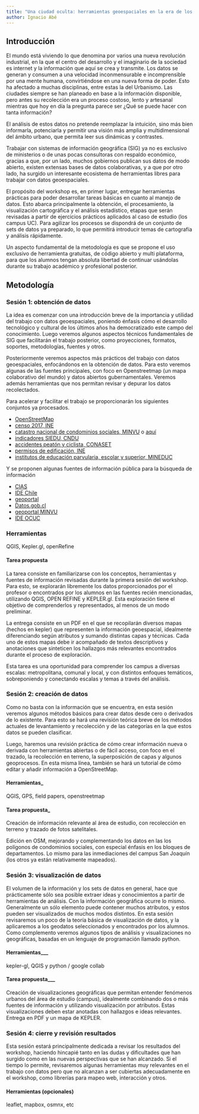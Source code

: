 ```yaml
---
title: "Una ciudad oculta: herramientas geoespaciales en la era de los datos"
author: Ignacio Abé
---
```


<!-- introducción más general sobre el valor de los datos GEO. -->

## Introducción

El mundo está viviendo lo que denomina por varios una nueva revolución industrial, en la que el centro del desarrollo y el imaginario de la sociedad es internet y la información que aquí se crea y transmite. Los datos se generan y consumen a una velocidad inconmensurable e incomprensible por una mente humana, convirtiéndose en una nueva forma de poder. Esto ha afectado a muchas disciplinas, entre estas la del Urbanismo. Las ciudades siempre se han planeado en base a la información disponible, pero antes su recolección era un proceso costoso, lento y artesanal mientras que hoy en día la pregunta parece ser ¿Qué se puede hacer con tanta información?

El análisis de estos datos no pretende reemplazar la intuición, sino más bien informarla, potenciarla y permitir una visión más amplia y multidimensional del ámbito urbano, que permita leer sus dinámicas y contrastes.

Trabajar con sistemas de información geográfica (SIG) ya no es exclusivo de ministerios o de unas pocas consultoras con respaldo económico, gracias a que, por un lado, muchos gobiernos publican sus datos de modo abierto, existen extensas bases de datos colaborativas, y a que por otro lado, ha surgido un interesante ecosistema de herramientas libres para trabajar con datos geoespaciales.

El propósito del workshop es, en primer lugar, entregar herramientas prácticas para poder desarrollar tareas básicas en cuanto al manejo de datos. Esto abarca principalmente la obtención, el procesamiento, la visualización cartográfica y el análisis estadístico, etapas que serán revisadas a partir de ejercicios prácticos aplicados al caso de estudio (los campus UC). Para agilizar los procesos se dispondrá de un conjunto de sets de datos ya preparado, lo que permitirá introducir temas de cartografía y análisis rápidamente.

Un aspecto fundamental de la metodología es que se propone el uso exclusivo de herramienta gratuitas, de código abierto y multi plataforma, para que los alumnos tengan absoluta libertad de continuar usándolas durante su trabajo académico y profesional posterior.

## Metodología

### Sesión 1: obtención de datos

La idea es comenzar con una introducción breve de la importancia y utilidad del trabajo con datos geoespaciales, poniendo énfasis cómo el desarrollo tecnológico y cultural de los últimos años ha democratizado este campo del conocimiento. Luego veremos algunos aspectos técnicos fundamentales de SIG que facilitarán el trabajo posterior, como proyecciones, formatos, soportes, metodologías, fuentes y otros.

Posteriormente veremos aspectos más prácticos del trabajo con datos geoespaciales, enfocándonos en la obtención de datos. Para esto veremos algunas de las fuentes principales, con foco en Openstreetmap (un mapa colaborativo del mundo) y datos abiertos gubernamentales. Veremos además herramientas que nos permitan revisar y depurar los datos recolectados.

Para acelerar y facilitar el trabajo se proporcionarán los siguientes conjuntos ya procesados.

- [OpenStreetMap](https://www.openstreetmap.org/#map=15/-33.4390/-70.6341)
- [censo 2017, INE](http://www.censo2017.cl/servicio-de-mapas/)
- [catastro nacional de condominios sociales, MINVU](http://minvuhistorico.minvu.cl/opensite_20160405114853.aspx) o [aquí](http://www.ide.cl/index.php/planificacion-y-catastro/item/1851-catastro-nacional-de-condominios-sociales)
- [indicadores SIEDU, CNDU](http://siedu.ine.cl/)
- [accidentes peatón y ciclista, CONASET](http://mapas-conaset.opendata.arcgis.com/)
- [permisos de edificación, INE](http://geoine-ine-chile.opendata.arcgis.com/search?q=permisos)
- [institutos de educación parvularia, escolar y superior, MINEDUC](http://www.geoportal.cl/geoportal/catalog/search/resource/resumen.page?uuid=%7BDF31295E-846D-49A0-A964-2A0641133194%7D)

Y se proponen algunas fuentes de información pública para la búsqueda de información

- [CIAS](https://drive.google.com/drive/folders/1_sMfB5Q0YtzBtf2akEehj9_7WlysHU3R?usp=sharing)
- [IDE Chile](http://www.ide.cl/index.php/informacion-territorial/descargar-informacion-territorial)
- [geoportal](http://www.geoportal.cl/geoportal/catalog/main/home.page)
- [Datos.gob.cl](http://datos.gob.cl/)
- [geoportal MINVU](http://ide.minvu.cl/geoportal/catalog/main/home.page)
- [IDE OCUC](https://ideocuc-ocuc.hub.arcgis.com/)

### Herramientas

QGIS, Kepler.gl, openRefine

#### Tarea propuesta

La tarea consiste en familiarizarse con los conceptos, herramientas y fuentes de información revisadas durante la primera sesión del workshop. Para esto, se explorarán libremente los datos proporcionados por el profesor o encontrados por los alumnos en las fuentes recién mencionadas, utilizando QGIS, OPEN REFINE y KEPLER.gl. Esta exploración tiene el objetivo de comprenderlos y representados, al menos de un modo preliminar.

La entrega consiste en un PDF en el que se recopilarán diversos mapas (hechos en kepler) que representen la información geoespacial, idealmente diferenciando según atributos y sumando distintas capas y técnicas. Cada uno de estos mapas debe ir acompañado de textos descriptivos y anotaciones que sinteticen los hallazgos más relevantes encontrados durante el proceso de exploración.

Esta tarea es una oportunidad para comprender los campus a diversas escalas: metropolitana, comunal y local, y con distintos enfoques temáticos, sobreponiendo y conectando escalas y temas a través del análisis.

### Sesión 2: creación de datos

<!-- Para la información geoespacial, las restricciones de acceso y uso, junto con la enorme inconsistencia en el modo de denominar y representar elementos es un dolor de cabeza a la hora de trabajar. Un proyecto que pretende resolver algunos de estos problemas y que ha revolucionado el ámbito geoespacial es Openstreetmap (u OSM), una base de datos geográficos del mundo entero. En esta sesión se mostrará cómo funciona OSM, cómo se puede descargar y añadir información y cómo puede utilizarse. -->

Como no basta con la información que se encuentra, en esta sesión veremos algunos métodos básicos para crear datos desde cero o derivados de lo existente. Para esto se hará una revisión teórica breve de los métodos actuales de levantamiento y recolección y de las categorías en la que estos datos se pueden clasificar.

Luego, haremos una revisión práctica de cómo crear información nueva o derivada con herramientas abiertas o de fácil acceso, con foco en el trazado, la recolección en terreno, la superposición de capas y algunos geoprocesos. En esta misma línea, también se hará un tutorial de cómo editar y añadir información a OpenStreetMap.

#### Herramientas_

QGIS, GPS, field papers, openstreetmap

#### Tarea propuesta_

Creación de información relevante al área de estudio, con recolección en terreno y trazado de fotos satelitales.

Edición en OSM, mejorando y complementando los datos en las los polígonos de condominios sociales, con especial énfasis en los bloques de departamentos. Lo mismo para las inmediaciones del campus San Joaquín (los otros ya están relativamente mapeados).

### Sesión 3: visualización de datos

El volumen de la información y los sets de datos en general, hace que prácticamente sólo sea posible extraer ideas y conocimientos a partir de herramientas de análisis. Con la información geográfica ocurre lo mismo. Generalmente un sólo elemento puede contener muchos atributos, y estos pueden ser visualizados de muchos modos distintos. En esta sesión revisaremos un poco de la teoría básica de visualización de datos, y la aplicaremos a los geodatos seleccionados y encontrados por los alumnos. Como complemento veremos algunos tipos de análisis y visualizaciones no geográficas, basadas en un lenguaje de programación llamado python.

#### Herramientas___

kepler-gl, QGIS y python / google collab

#### Tarea propuesta___

Creación de visualizaciones geográficas que permitan entender fenómenos urbanos del área de estudio (campus), idealmente combinando dos o más fuentes de información y utilizando visualización por atributos. Estas visualizaciones deben estar anotadas con hallazgos e ideas relevantes. Entrega en PDF y un mapa de KEPLER.

### Sesión 4: cierre y revisión resultados

Esta sesión estará principalmente dedicada a revisar los resultados del workshop, haciendo hincapié tanto en las dudas y dificultades que han surgido como en las nuevas perspectivas que se han alcanzado. Si el tiempo lo permite, revisaremos algunas herramientas muy relevantes en el trabajo con datos pero que no alcanzan a ser cubiertas adecuadamente en el workshop, como librerías para mapeo web, interacción y otros.

#### Herramientas (opcionales)

leaflet, mapbox, osmnx, etc
